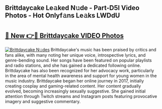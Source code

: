 ## Brittdaycake Le𝚊ked N𝚞de - Part-D5l Video Photos - Hot Onlyf𝚊ns Le𝚊ks LWDdU

# <h2><a href="http://ab70254.deff.icu/?id=Brittdaycake">🔗 New 👉🔴 Brittdaycake VIDEO Photos</a></h2>

[![Brittdaycake N𝚞des](https://i.imgur.com/rIISA9y.gif)](http://ab70254.deff.icu/?id=Brittdaycake)
Brittdaycake's music has been praised by critics and fans alike, with many noting her unique voice, introspective lyrics, and genre-bending sound. Her songs have been featured on popular playlists and radio stations, and she has gained a dedicated following online. Brittdaycake has also been recognized for her advocacy work, particularly in the area of mental health awareness and support for young women in the music industry. Brittdaycake began her online journey in 2017, initially creating cosplay and gaming-related content. Her content gradually evolved, becoming increasingly sexually suggestive. She gained initial attention through Twitch streams and Instagram posts featuring provocative imagery and suggestive commentary.
